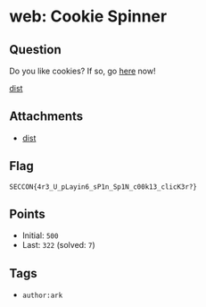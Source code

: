 # web: Cookie Spinner
## Question
Do you like cookies? If so, go [here](http://153.127.199.64:3000) now!

[dist](files/dist)

## Attachments
- [dist](files/dist)

## Flag
```
SECCON{4r3_U_pLayin6_sP1n_Sp1N_c00k13_clicK3r?}
```

## Points
- Initial: `500`
- Last: `322` (solved: `7`)

## Tags
- `author:ark`
    